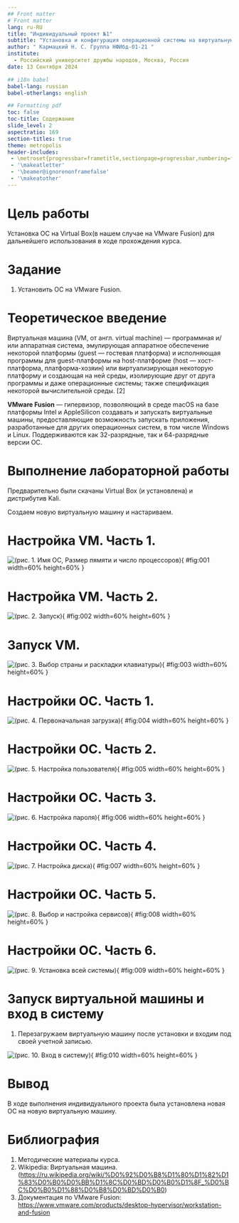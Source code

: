 ```yaml
---
## Front matter
# Front matter
lang: ru-RU
title: "Индивидуальный проект №1"
subtitle: "Установка и конфигурация операционной системы на виртуальную машину"
author: " Кармацкий Н. С. Группа НФИбд-01-21 "
institute:
  - Российский университет дружбы народов, Москва, Россия
date: 13 Сентября 2024

## i18n babel
babel-lang: russian
babel-otherlangs: english

## Formatting pdf
toc: false
toc-title: Содержание
slide_level: 2
aspectratio: 169
section-titles: true
theme: metropolis
header-includes:
 - \metroset{progressbar=frametitle,sectionpage=progressbar,numbering=fraction}
 - '\makeatletter'
 - '\beamer@ignorenonframefalse'
 - '\makeatother'
---
```



# Цель работы

Установка ОС на Virtual Box(в нашем случае на VMware Fusion) для дальнейшего использования в ходе прохождения курса.

# Задание

1. Установить ОС на VMware Fusion.

# Теоретическое введение

Виртуальная машина (VM, от англ. virtual machine) — программная и/или аппаратная система, эмулирующая аппаратное обеспечение некоторой платформы (guest — гостевая платформа) и исполняющая программы для guest-платформы на host-платформе (host — хост-платформа, платформа-хозяин) или виртуализирующая некоторую платформу и создающая на ней среды, изолирующие друг от друга программы и даже операционные системы; также спецификация некоторой вычислительной среды. [2]

**VMware Fusion**  — гипервизор, позволяющий в среде macOS на базе платформы Intel и AppleSilicon создавать и запускать виртуальные машины, предоставляющие возможность запускать приложения, разработанные для других операционных систем, в том числе Windows и Linux. Поддерживаются как 32-разрядные, так и 64-разрядные версии ОС.

# Выполнение лабораторной работы

Предварительно были скачаны Virtual Box (и установлена) и дистрибутив Kali.

Создаем новую виртуальную машину и настариваем.

# Настройка VM. Часть 1.

![(рис. 1. Имя ОС, Размер пямяти и число процессоров)](image/1.png){ #fig:001 width=60% height=60% }

# Настройка VM. Часть 2.

![(рис. 2. Запуск)](image/2.png){ #fig:002 width=60% height=60% }

# Запуск VM. 

![(рис. 3. Выбор страны и раскладки клавиатуры)](image/3.png){ #fig:003 width=60% height=60% }

# Настройки ОС. Часть 1.

![(рис. 4. Первоначальная загрузка)](image/4.png){ #fig:004 width=60% height=60% }

# Настройки ОС. Часть 2.

![(рис. 5. Настройка пользователя)](image/5.png){ #fig:005 width=60% height=60% }

# Настройки ОС. Часть 3.

![(рис. 6. Настройка пароля)](image/6.png){ #fig:006 width=60% height=60% }

# Настройки ОС. Часть 4.

![(рис. 7. Настройка диска)](image/7.png){ #fig:007 width=60% height=60% }

# Настройки ОС. Часть 5.

![(рис. 8. Выбор и настройка сервисов)](image/8.png){ #fig:008 width=60% height=60% }

# Настройки ОС. Часть 6.

![(рис. 9. Установка всей системы)](image/9.png){ #fig:009 width=60% height=60% }

# Запуск виртуальной машины и вход в систему

1. Перезагружаем виртуальную машину после установки и входим под своей учетной записью. 

![(рис. 10. Вход в систему)](image/10.png){ #fig:010 width=60% height=60% }

# Вывод

В ходе выполнения индивидуального проекта была установлена новая ОС на новую виртуальную машину. 

# Библиография

1. Методические материалы курса.
2. Wikipedia: Виртуальная машина. (https://ru.wikipedia.org/wiki/%D0%92%D0%B8%D1%80%D1%82%D1%83%D0%B0%D0%BB%D1%8C%D0%BD%D0%B0%D1%8F_%D0%BC%D0%B0%D1%88%D0%B8%D0%BD%D0%B0)
3. Документация по VMware Fusion: https://www.vmware.com/products/desktop-hypervisor/workstation-and-fusion
